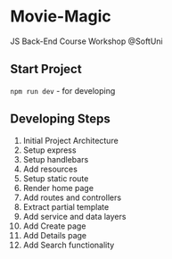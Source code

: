 # Movie-Magic
JS Back-End Course Workshop @SoftUni

## Start Project
`npm run dev` - for developing

## Developing Steps
   1. Initial Project Architecture
   2. Setup express
   3. Setup handlebars
   4. Add resources
   5. Setup static route
   6. Render home page
   7. Add routes and controllers
   8. Extract partial template
   9. Add service and data layers
   10. Add Create page
   11. Add Details page
   12. Add Search functionality